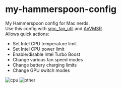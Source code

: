 # my-hammerspoon-config
My Hammerspoon config for Mac nerds.  
Use this config with [smc_fan_util](https://github.com/charlie0129/smc_fan_util) and [AnVMSR](https://www.insanelymac.com/forum/topic/341394-anvmsr-11-for-catalina-1015/).  
Allows quick actions:  
- Set Intel CPU temperature limit
- Set Intel CPU power limit
- Enable/disable Intel Turbo Boost
- Change various fan speed modes
- Change battery charging limits
- Change GPU switch modes

![cpu](https://github.com/charlie0129/my-hammerspoon-config/img/cpu.png)
![other](https://github.com/charlie0129/my-hammerspoon-config/img/other.png)
